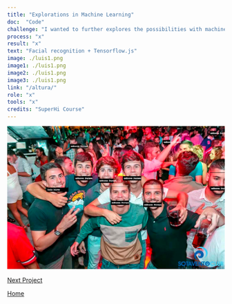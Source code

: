 ```yaml
---
title: "Explorations in Machine Learning"
doc:  "Code"
challenge: "I wanted to further explores the possibilities with machine learning and Python"
process: "x"
result: "x"
text: "Facial recognition + Tensorflow.js"
image: ./luis1.png
image1: ./luis1.png
image2: ./luis1.png
image3: ./luis1.png
link: "/altura/"
role: "x"
tools: "x"
credits: "SuperHi Course"
---
```


![Hero](./luis1.png)

[Next Project](/apis)

[Home](/)
